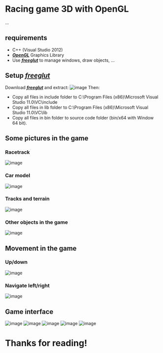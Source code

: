 # Racing game 3D with OpenGL
...
## requirements
- C++ (Visual Studio 2012)
- **_[OpenGL](https://www.khronos.org/opengl/wiki/)_** Graphics Library 
- Use **_[freeglut](http://freeglut.sourceforge.net/)_** to manage windows, draw objects, ...
## Setup **_[freeglut](http://freeglut.sourceforge.net/)_**
Download **_[freeglut](http://freeglut.sourceforge.net/)_** and extract:
![image](https://github.com/ngqp2k/racing_game_with_opengl/blob/main/image_readme/Picture13.png?raw=true)
Then:
- Copy all files in include folder to C:\Program Files (x86)\Microsoft Visual Studio 11.0\VC\include
- Copy all files in lib folder to C:\Program Files (x86)\Microsoft Visual Studio 11.0\VC\lib
- Copy all files in bin folder to source code folder (bin/x64 with Window 64 bit).

## Some pictures in the game
### Racetrack
![image](https://github.com/ngqp2k/racing_game_with_opengl/blob/main/image_readme/Picture2.png?raw=true)
### Car model
![image](https://github.com/ngqp2k/racing_game_with_opengl/blob/main/image_readme/Picture3.png?raw=true)
### Tracks and terrain
![image](https://github.com/ngqp2k/racing_game_with_opengl/blob/main/image_readme/Picture4.png?raw=true)
### Other objects in the game
![image](https://github.com/ngqp2k/racing_game_with_opengl/blob/main/image_readme/Picture5.png?raw=true)
## Movement in the game
### Up/down
![image](https://github.com/ngqp2k/racing_game_with_opengl/blob/main/image_readme/Picture6.png?raw=true)
### Navigate left/right
![image](https://github.com/ngqp2k/racing_game_with_opengl/blob/main/image_readme/Picture7.png?raw=true)
## Game interface
![image](https://github.com/ngqp2k/racing_game_with_opengl/blob/main/image_readme/Picture8.png?raw=true)
![image](https://github.com/ngqp2k/racing_game_with_opengl/blob/main/image_readme/Picture9.png?raw=true)
![image](https://github.com/ngqp2k/racing_game_with_opengl/blob/main/image_readme/Picture10.png?raw=true)
![image](https://github.com/ngqp2k/racing_game_with_opengl/blob/main/image_readme/Picture11.png?raw=true)
![image](https://github.com/ngqp2k/racing_game_with_opengl/blob/main/image_readme/Picture12.png?raw=true)
# Thanks for reading!
